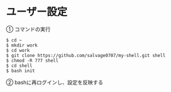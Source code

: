 # ユーザー設定

① コマンドの実行
```console
$ cd ~
$ mkdir work
$ cd work
$ git clone https://github.com/salvage0707/my-shell.git shell
$ chmod -R 777 shell
$ cd shell
$ bash init
```

② bashに再ログインし、設定を反映する